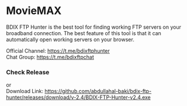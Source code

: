 # MovieMAX

BDIX FTP Hunter is the best tool for finding working FTP servers on your broadband connection. The best feature of this tool is that it can automatically open working servers on your browser.

Official Channel: https://t.me/bdixftphunter <br>
Chat Group: https://t.me/bdixftpchat

### Check Release 
or<br>
Download Link: https://github.com/abdullahal-baki/bdix-ftp-hunter/releases/download/v-2.4/BDIX-FTP-Hunter-v2.4.exe

